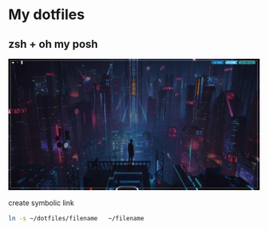 # My dotfiles

## zsh + oh my posh

<img href="github.com/gabrielluizsf/dotfiles" src="https://github.com/GabrielLuizSF/dotfiles/blob/main/print/zsh.png"/>

create symbolic link

```bash
ln -s ~/dotfiles/filename   ~/filename
```
